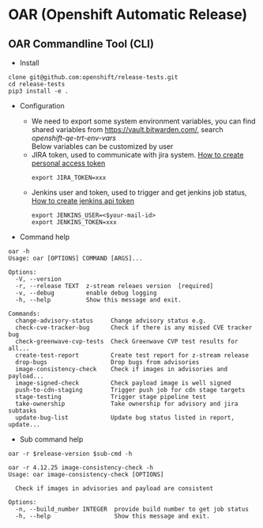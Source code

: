 # OAR (Openshift Automatic Release)
## OAR Commandline Tool (CLI)
- Install
```
clone git@github.com:openshift/release-tests.git
cd release-tests
pip3 install -e .
```
- Configuration
  - We need to export some system environment variables, you can find shared variables from https://vault.bitwarden.com/, search *openshift-qe-trt-env-vars* <br>
  Below variables can be customized by user
  - JIRA token, used to communicate with jira system. [How to create personal access token](https://confluence.atlassian.com/enterprise/using-personal-access-tokens-1026032365.html#UsingPersonalAccessTokens)
    ```
    export JIRA_TOKEN=xxx
    ```
  - Jenkins user and token, used to trigger and get jenkins job status, [How to create jenkins api token](https://www.jenkins.io/blog/2018/07/02/new-api-token-system/#about-api-tokens)
    ```
    export JENKINS_USER=<$your-mail-id>
    export JENKINS_TOKEN=xxx
    ``` 
  
- Command help
```
oar -h
Usage: oar [OPTIONS] COMMAND [ARGS]...

Options:
  -V, --version
  -r, --release TEXT  z-stream releaes version  [required]
  -v, --debug         enable debug logging
  -h, --help          Show this message and exit.

Commands:
  change-advisory-status     Change advisory status e.g.
  check-cve-tracker-bug      Check if there is any missed CVE tracker bug
  check-greenwave-cvp-tests  Check Greenwave CVP test results for all...
  create-test-report         Create test report for z-stream release
  drop-bugs                  Drop bugs from advisories
  image-consistency-check    Check if images in advisories and payload...
  image-signed-check         Check payload image is well signed
  push-to-cdn-staging        Trigger push job for cdn stage targets
  stage-testing              Trigger stage pipeline test
  take-ownership             Take ownership for advisory and jira subtasks
  update-bug-list            Update bug status listed in report, update...
```
- Sub command help
```
oar -r $release-version $sub-cmd -h

oar -r 4.12.25 image-consistency-check -h
Usage: oar image-consistency-check [OPTIONS]

  Check if images in advisories and payload are consistent

Options:
  -n, --build_number INTEGER  provide build number to get job status
  -h, --help                  Show this message and exit.
```
